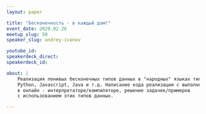 ```yaml
---
layout: paper

title: "Бесконечность - в каждый дом!"
event_date: 2020.02.26
meetup_slug: 50
speaker_slug: andrey-ivanov

youtube_id:
speakerdeck_direct:
speakerdeck_id:

about: |
    Реализация ленивых бесконечных типов данных в "народных" языках типа
    Python, Javascript, Java и т.д. Написание кода реализации с выполнением
    в онлайн - интерпретаторе/компиляторе, решение задачек/примеров
    с использованием этих типов данных.

---
```

